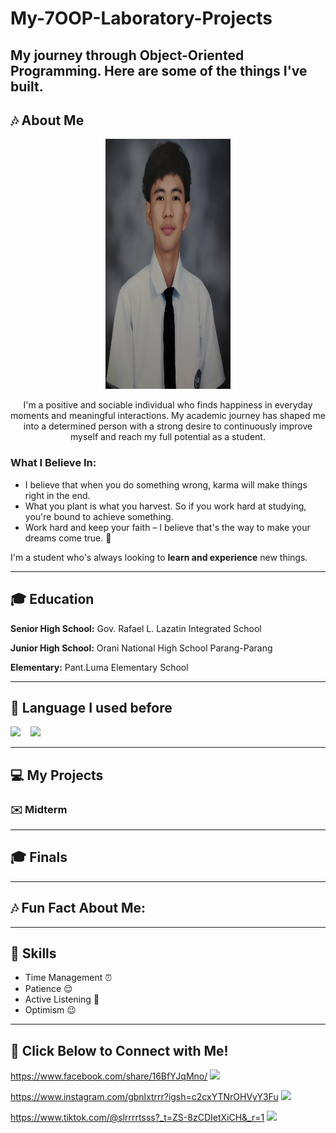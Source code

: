 # My-7OOP-Laboratory-Projects

My journey through Object-Oriented Programming. Here are some of the things I've built.
---
## :notes: About Me

<p align= "center">
<img src="https://github.com/Lexter-Gbn/My-7OOP-Laboratory-Projects/blob/e47a9cf0ded68c9c65bb1f8a4bfe733373ccc5c2/IMG6262627_25-08-28_22-04-16-270.jpg" width="200" height="400" />

<p align= "center">
I'm a positive and sociable individual who finds happiness in everyday moments and meaningful interactions. My academic journey has shaped me into a determined person with a strong desire to continuously improve myself and reach my full potential as a student.


### What I Believe In:
- I believe that when you do something wrong, karma will make things right in the end.
- What you plant is what you harvest. So if you work hard at studying, you're bound to achieve something.
- Work hard and keep your faith – I believe that's the way to make your dreams come true. :milky_way:

I'm a student who's always looking to **learn and experience** new things.

---

## :mortar_board: Education
**Senior High School:** Gov. Rafael L. Lazatin Integrated School

**Junior High School:** Orani National High School Parang-Parang

**Elementary:** Pant.Luma Elementary School

---

## :page_with_curl: Language I used before

<img src="https://img.shields.io/badge/C-%2300599C.svg?style=for-the-badge&logo=c&logoColor=white" height="50"/>
&nbsp;&nbsp;
<img src="https://img.shields.io/badge/Java-ED8B00?style=for-the-badge&logo=openjdk&logoColor=white" height="50"/>
&nbsp;&nbsp;

---

## :computer: My Projects
### :envelope: Midterm

---

## :mortar_board: Finals

---

## :notes: Fun Fact About Me:

---

## :sparkler: Skills
- Time Management :alarm_clock:
- Patience :relieved:
- Active Listening :yellow_heart:
- Optimism :wink:

---

## :calling: Click Below to Connect with Me!

<a href="mailto:lgabon24-1509@cca.edu.ph" target="_blank">

https://www.facebook.com/share/16BfYJqMno/
<img src="https://img.shields.io/badge/Facebook-1877F2?style=for-the-badge&logo=facebook&logoColor=white" height="40"/>
</a>
&nbsp;&nbsp;

https://www.instagram.com/gbnlxtrrr?igsh=c2cxYTNrOHVyY3Fu
<img src="https://img.shields.io/badge/Instagram-E4405F?style=for-the-badge&logo=instagram&logoColor=white" height="40"/>
</a>
&nbsp;&nbsp;

https://www.tiktok.com/@slrrrrtsss?_t=ZS-8zCDIetXiCH&_r=1
<img src="https://img.shields.io/badge/TikTok-000000?style=for-the-badge&logo=tiktok&logoColor=white" height="40"/>
</a>
&nbsp;&nbsp;
